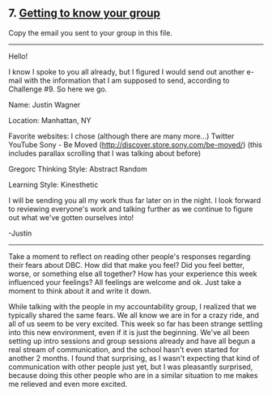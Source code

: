 ## 7. [Getting to know your group](7_get_to_know_your_group/readme.md)

Copy the email you sent to your group in this file.

---

Hello!

I know I spoke to you all already, but I figured I would send out another e-mail with the information that I am supposed to send, according to Challenge #9. So here we go.

Name:
Justin Wagner

Location:
Manhattan, NY

Favorite websites:
I chose (although there are many more...)
Twitter
YouTube
Sony - Be Moved (http://discover.store.sony.com/be-moved/) (this includes parallax scrolling that I was talking about before)

Gregorc Thinking Style:
Abstract Random

Learning Style:
Kinesthetic

I will be sending you all my work thus far later on in the night. I look forward to reviewing everyone's work and talking further as we continue to figure out what we've gotten ourselves into!

-Justin

---

Take a moment to reflect on reading other people's responses regarding their fears about DBC. How did that make you feel? Did you feel better, worse, or something else all together? How has your experience this week influenced your feelings? All feelings are welcome and ok. Just take a moment to think about it and write it down. 

While talking with the people in my accountability group, I realized that we typically shared the same fears. We all know we are in for a crazy ride, and all of us seem to be very excited. This week so far has been strange settling into this new environment, even if it is just the beginning. We've all been setting up intro sessions and group sessions already and have all begun a real stream of communication, and the school hasn't even started for another 2 months. I found that surprising, as I wasn't expecting that kind of communication with other people just yet, but I was pleasantly surprised, because doing this other people who are in a similar situation to me makes me relieved and even more excited.

